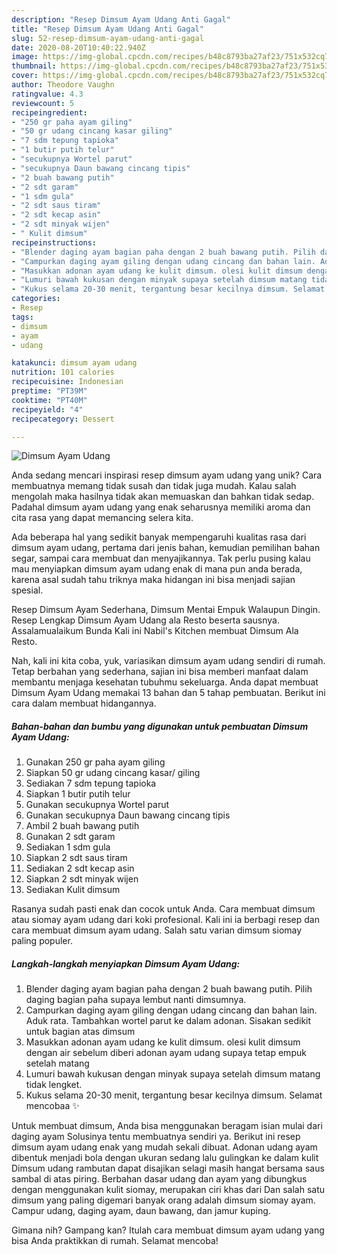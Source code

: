 ```yaml
---
description: "Resep Dimsum Ayam Udang Anti Gagal"
title: "Resep Dimsum Ayam Udang Anti Gagal"
slug: 52-resep-dimsum-ayam-udang-anti-gagal
date: 2020-08-20T10:40:22.940Z
image: https://img-global.cpcdn.com/recipes/b48c8793ba27af23/751x532cq70/dimsum-ayam-udang-foto-resep-utama.jpg
thumbnail: https://img-global.cpcdn.com/recipes/b48c8793ba27af23/751x532cq70/dimsum-ayam-udang-foto-resep-utama.jpg
cover: https://img-global.cpcdn.com/recipes/b48c8793ba27af23/751x532cq70/dimsum-ayam-udang-foto-resep-utama.jpg
author: Theodore Vaughn
ratingvalue: 4.3
reviewcount: 5
recipeingredient:
- "250 gr paha ayam giling"
- "50 gr udang cincang kasar giling"
- "7 sdm tepung tapioka"
- "1 butir putih telur"
- "secukupnya Wortel parut"
- "secukupnya Daun bawang cincang tipis"
- "2 buah bawang putih"
- "2 sdt garam"
- "1 sdm gula"
- "2 sdt saus tiram"
- "2 sdt kecap asin"
- "2 sdt minyak wijen"
- " Kulit dimsum"
recipeinstructions:
- "Blender daging ayam bagian paha dengan 2 buah bawang putih. Pilih daging bagian paha supaya lembut nanti dimsumnya."
- "Campurkan daging ayam giling dengan udang cincang dan bahan lain. Aduk rata. Tambahkan wortel parut ke dalam adonan. Sisakan sedikit untuk bagian atas dimsum"
- "Masukkan adonan ayam udang ke kulit dimsum. olesi kulit dimsum dengan air sebelum diberi adonan ayam udang supaya tetap empuk setelah matang"
- "Lumuri bawah kukusan dengan minyak supaya setelah dimsum matang tidak lengket."
- "Kukus selama 20-30 menit, tergantung besar kecilnya dimsum. Selamat mencobaa ✨"
categories:
- Resep
tags:
- dimsum
- ayam
- udang

katakunci: dimsum ayam udang 
nutrition: 101 calories
recipecuisine: Indonesian
preptime: "PT39M"
cooktime: "PT40M"
recipeyield: "4"
recipecategory: Dessert

---
```



![Dimsum Ayam Udang](https://img-global.cpcdn.com/recipes/b48c8793ba27af23/751x532cq70/dimsum-ayam-udang-foto-resep-utama.jpg)

Anda sedang mencari inspirasi resep dimsum ayam udang yang unik? Cara membuatnya memang tidak susah dan tidak juga mudah. Kalau salah mengolah maka hasilnya tidak akan memuaskan dan bahkan tidak sedap. Padahal dimsum ayam udang yang enak seharusnya memiliki aroma dan cita rasa yang dapat memancing selera kita.

Ada beberapa hal yang sedikit banyak mempengaruhi kualitas rasa dari dimsum ayam udang, pertama dari jenis bahan, kemudian pemilihan bahan segar, sampai cara membuat dan menyajikannya. Tak perlu pusing kalau mau menyiapkan dimsum ayam udang enak di mana pun anda berada, karena asal sudah tahu triknya maka hidangan ini bisa menjadi sajian spesial.

Resep Dimsum Ayam Sederhana, Dimsum Mentai Empuk Walaupun Dingin. Resep Lengkap Dimsum Ayam Udang ala Resto beserta sausnya. Assalamualaikum Bunda Kali ini Nabil&#39;s Kitchen membuat Dimsum Ala Resto.


Nah, kali ini kita coba, yuk, variasikan dimsum ayam udang sendiri di rumah. Tetap berbahan yang sederhana, sajian ini bisa memberi manfaat dalam membantu menjaga kesehatan tubuhmu sekeluarga. Anda dapat membuat Dimsum Ayam Udang memakai 13 bahan dan 5 tahap pembuatan. Berikut ini cara dalam membuat hidangannya.

<!--inarticleads1-->

##### Bahan-bahan dan bumbu yang digunakan untuk pembuatan Dimsum Ayam Udang:

1. Gunakan 250 gr paha ayam giling
1. Siapkan 50 gr udang cincang kasar/ giling
1. Sediakan 7 sdm tepung tapioka
1. Siapkan 1 butir putih telur
1. Gunakan secukupnya Wortel parut
1. Gunakan secukupnya Daun bawang cincang tipis
1. Ambil 2 buah bawang putih
1. Gunakan 2 sdt garam
1. Sediakan 1 sdm gula
1. Siapkan 2 sdt saus tiram
1. Sediakan 2 sdt kecap asin
1. Siapkan 2 sdt minyak wijen
1. Sediakan  Kulit dimsum


Rasanya sudah pasti enak dan cocok untuk Anda. Cara membuat dimsum atau siomay ayam udang dari koki profesional. Kali ini ia berbagi resep dan cara membuat dimsum ayam udang. Salah satu varian dimsum siomay paling populer. 

<!--inarticleads2-->

##### Langkah-langkah menyiapkan Dimsum Ayam Udang:

1. Blender daging ayam bagian paha dengan 2 buah bawang putih. Pilih daging bagian paha supaya lembut nanti dimsumnya.
1. Campurkan daging ayam giling dengan udang cincang dan bahan lain. Aduk rata. Tambahkan wortel parut ke dalam adonan. Sisakan sedikit untuk bagian atas dimsum
1. Masukkan adonan ayam udang ke kulit dimsum. olesi kulit dimsum dengan air sebelum diberi adonan ayam udang supaya tetap empuk setelah matang
1. Lumuri bawah kukusan dengan minyak supaya setelah dimsum matang tidak lengket.
1. Kukus selama 20-30 menit, tergantung besar kecilnya dimsum. Selamat mencobaa ✨


Untuk membuat dimsum, Anda bisa menggunakan beragam isian mulai dari daging ayam Solusinya tentu membuatnya sendiri ya. Berikut ini resep dimsum ayam udang enak yang mudah sekali dibuat. Adonan udang ayam dibentuk menjadi bola dengan ukuran sedang lalu gulingkan ke dalam kulit Dimsum udang rambutan dapat disajikan selagi masih hangat bersama saus sambal di atas piring. Berbahan dasar udang dan ayam yang dibungkus dengan menggunakan kulit siomay, merupakan ciri khas dari Dan salah satu dimsum yang paling digemari banyak orang adalah dimsum siomay ayam. Campur udang, daging ayam, daun bawang, dan jamur kuping. 

Gimana nih? Gampang kan? Itulah cara membuat dimsum ayam udang yang bisa Anda praktikkan di rumah. Selamat mencoba!
